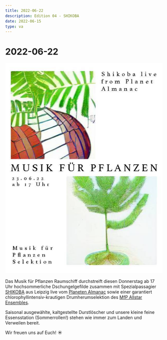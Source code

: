 ```yaml
---
title: 2022-06-22
description: Edition 04 - SHIKOBA
date: 2022-06-15
type: va
---
```


# 2022-06-22

![](/220622.jpg)

Das Musik für Pflanzen Raumschiff durchstreift diesen Donnerstag ab 17 Uhr hochsommerliche Dschungelgefilde zusammen mit Spezialpassagier [SHIKOBA](https://soundcloud.com/shikobamakesnoize) aus Leipzig live vom [Planeten Almanac](https://soundcloud.com/planetalmanac) sowie einer garantiert chlorophyllintensiv-krautigen Drumherumselektion des [MfP Allstar Ensembles](/about).

Saisonal ausgewählte, kaltgestellte Durstlöscher und unsere kleine feine Essensstation (Sommerrollen!) stehen wie immer zum Landen und Verweilen bereit.

Wir freuen uns auf Euch! ☀️
